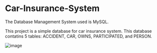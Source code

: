 # Car-Insurance-System
The Database Management System used is MySQL.

This project is a simple database for car insurance system. This database contatins 5 tables: ACCIDENT, CAR, OWNS, PARTICIPATED, and PERSON.


![image](https://user-images.githubusercontent.com/40860593/207902876-703760ed-720f-4b3c-9a2a-c1a8f2b6eb1d.png)
